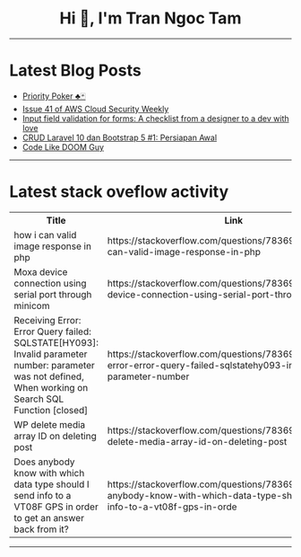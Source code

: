 <h1 align="center">Hi 👋, I'm Tran Ngoc Tam</h1>

---

# Latest Blog Posts 
<!-- BLOG-POST-LIST:START -->
- [Priority Poker ♣️🃏](https://dev.to/mattlewandowski93/priority-poker-28g4)
- [Issue 41 of AWS Cloud Security Weekly](https://dev.to/aws-builders/issue-41-of-aws-cloud-security-weekly-4epo)
- [Input field validation for forms: A checklist from a designer to a dev with love](https://dev.to/mwanahamuntu_/input-field-validation-for-forms-a-checklist-from-a-designer-to-a-dev-with-love-1c2h)
- [CRUD Laravel 10 dan Bootstrap 5 #1: Persiapan Awal](https://dev.to/risekucom/crud-laravel-10-dan-bootstrap-5-1-persiapan-awal-4jcl)
- [Code Like DOOM Guy](https://dev.to/chigbeef_77/code-like-doom-guy-2o7g)
<!-- BLOG-POST-LIST:END -->

---

# Latest stack oveflow activity
<table>
  <tr><th>Title</th><th>Link</th></tr>
  <!-- STACKOVERFLOW:START --><tr><td>how i can valid image response in php</td><td>https://stackoverflow.com/questions/78369400/how-i-can-valid-image-response-in-php</td></tr><tr><td>Moxa device connection using serial port through minicom</td><td>https://stackoverflow.com/questions/78369310/moxa-device-connection-using-serial-port-through-minicom</td></tr><tr><td>Receiving Error: Error Query failed: SQLSTATE[HY093]: Invalid parameter number: parameter was not defined, When working on Search SQL Function [closed]</td><td>https://stackoverflow.com/questions/78369185/receiving-error-error-query-failed-sqlstatehy093-invalid-parameter-number</td></tr><tr><td>WP delete media array ID on deleting post</td><td>https://stackoverflow.com/questions/78369125/wp-delete-media-array-id-on-deleting-post</td></tr><tr><td>Does anybody know with which data type should I send info to a VT08F GPS in order to get an answer back from it?</td><td>https://stackoverflow.com/questions/78369018/does-anybody-know-with-which-data-type-should-i-send-info-to-a-vt08f-gps-in-orde</td></tr><!-- STACKOVERFLOW:END -->
</table>

---


